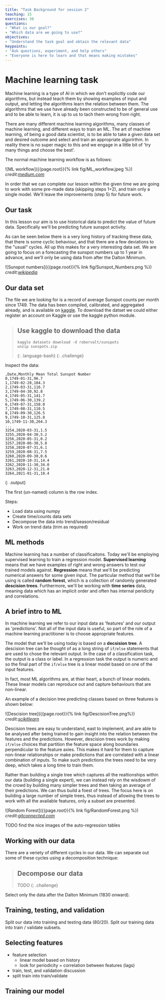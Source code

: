 ```yaml
---
title: "Task Background for session 2"
teaching: 15
exercises: 30
questions:
- "What is our goal?"
- "Which data are we going to use?"
objectives:
- "Understand the task goal and obtain the relevant data"
keypoints:
- "Ask questions, experiment, and help others"
- "Everyone is here to learn and that means making mistakes"
---
```

# Machine learning task

Machine learning is a type of AI in which we don't explicitly code our algorithms, but instead teach them by showing examples of input and output, and letting the algorithms learn the relation between them.
The algorithms that we use have already been constructed to be of general use and to be able to learn, it is up to us to tach them wrong from right.

There are many different machine learning algorithms, many classes of machine learning, and different ways to train an ML.
The art of machine learning, of being a good data scientist, is to be able to take a given data set and desired outcome and select and train an appropriate algorirthm.
In reality there is no super magic to this and we engage in a little bit of 'try many things and choose the best'.

The normal machine learning workflow is as follows:

![ML workflow]({{page.root}}{% link fig/ML_workflow.jpeg %})
*credit:[medium.com](https://medium.com/@maloojinesh/machine-learning-for-beginners-from-zero-level-8be5b89bf77c)*

In order that we can complete our lesson within the given time we are going to work with some pre-made data (skipping steps 1+2), and train only a single model.
We'll leave the improvements (step 5) for future work.


## Our task

In this lesson our aim is to use historical data to predict the value of future data.
Specifically we'll be predicting future sunspot activity.

As can be seen below there is a very long history of tracking these data, that there is some cyclic behaviour, and that there are a few deviations to the "usual" cycles.
All up this makes for a very interesting data set.
We are going to focus on a forecasting the sunspot numbers up to 1 year in advance, and we'll only be using data from after the Dalton Minimum. 

![Sunspot numbers]({{page.root}}{% link fig/Sunspot_Numbers.png %})
*credit:[wikipedia](https://upload.wikimedia.org/wikipedia/commons/2/28/Sunspot_Numbers.png)*

## Our data set

The file we are looking for is a record of average Sunspot counts per month since 1749.
The data has been compiled, calibrated, and aggregated already, and is available on [kaggle](https://www.kaggle.com/datasets/robervalt/sunspots/data).
To download the datset we could either register an account on Kaggle or use the kaggle python module.

> ## Use kaggle to download the data
> ~~~
> kaggle datasets download -d robervalt/sunspots
> unzip sunspots.zip
> ~~~
> {: .language-bash}
{: .challenge}


Inspect the data:

~~~
,Date,Monthly Mean Total Sunspot Number
0,1749-01-31,96.7
1,1749-02-28,104.3
2,1749-03-31,116.7
3,1749-04-30,92.8
4,1749-05-31,141.7
5,1749-06-30,139.2
6,1749-07-31,158.0
7,1749-08-31,110.5
8,1749-09-30,126.5
9,1749-10-31,125.8
10,1749-11-30,264.3
...
3254,2020-03-31,1.5
3255,2020-04-30,5.2
3256,2020-05-31,0.2
3257,2020-06-30,5.8
3258,2020-07-31,6.1
3259,2020-08-31,7.5
3260,2020-09-30,0.6
3261,2020-10-31,14.4
3262,2020-11-30,34.0
3263,2020-12-31,21.8
3264,2021-01-31,10.4
~~~
{: .output}

The first (un-named) column is the row index.

Steps:
- Load data using numpy
- Create time/counts data sets
- Decompose the data into trend/season/residual
- Work on trend data (trim as required)


## ML methods

Machine learning has a number of classificaitons.
Today we'll be employing supervised learning to train a regression model.
**Supervised learning** means that we have examples of right and wrong answers to test our trained models against.
**Regression** means that we'll be predicting numerical answers for some given input.
The particular method that we'll be using is called **random forest**, which is a collection of randomly generated **descision trees**.
Furthermore, we'll be working with **time series** data, meaning data which has an implicit order and often has internal peridicity and correlations.

## A brief intro to ML

In machine learning we refer to our input data as 'features' and our output as 'predictions'.
Not all of the input data is useful, so part of the role of a machine learning practitioner is to choose appropriate features.

The model that we'll be using today is based on a **decsision tree**.
A descision tree can be thought of as a long string of `if/else` statements that are used to chose the relevant output.
In the case of a classification task, the output is a class or label.
In a regression task the output is numeric and so the final part of the `if/else` tree is a linear model based on one of the input features.

In fact, most ML algorithms are, at thier heart, a bunch of linear models.
These linear models can reproduce out and capture behaviours that are non-linear.

An example of a decision tree predicting classes based on three features is shown below:

![Descision tree]({{page.root}}{% link fig/DescisionTree.png%})
*credit:[scikitlearn](https://scikit-learn.org/stable/modules/tree.html)*

Descision trees are easy to understand, east to implement, and are able to be analysed after being trained to gain insight into the relation between the features and the predictions.
However, descision trees work by making `if/else` choices that partition the feature space along boundaries perpendicular to the feature axies.
This makes it hard for them to capture non-linear relationships or make predictions that are correlated with a linear combination of inputs.
To make such predictions the trees need to be very deep, which takes a long time to train them.

Rather than building a single tree which captures all the realtionships within our data (building a single expert), we can instead rely on the wisdowm of the crowd by building many simpler trees and then taking an average of their predictions.
We can thus build a foest of trees.
The focus here is on building a large number of simple trees, thus instead of allowing the trees to work with all the available features, only a subset are presented.

![Random Forest]({{page.root}}{% link fig/RandomForest.png %})
*credit:[gitconnected.com](https://levelup.gitconnected.com/random-forest-regression-209c0f354c84)*


TODO find the nice images of the auto-regression tables

## Working with our data

There are a veriety of different cycles in our data.
We can separate out some of these cycles using a decomposition technique:

> ## Decompose our data
> TODO
{: .challenge}

Select only the data after the Dalton Minimum (1830 onward).

## Training, testing, and validation

Split our data into training and testing data (80/20).
Split our training data into train / validate subsets.


## Selecting features
- feature selection
    - linear model based on history
    - look for periodicity = correlation between features (lags)
- train, test, and validation discussion
- split train into train/validate



## Training our model
